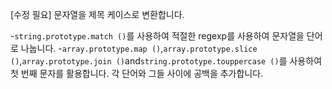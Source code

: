 [수정 필요]
문자열을 제목 케이스로 변환합니다.

-`string.prototype.match ()`를 사용하여 적절한 regexp를 사용하여 문자열을 단어로 나눕니다.
-`array.prototype.map ()`,`array.prototype.slice ()`,`array.prototype.join ()`and`string.prototype.touppercase ()`를 사용하여 첫 번째 문자를 활용합니다. 각 단어와 그들 사이에 공백을 추가합니다.